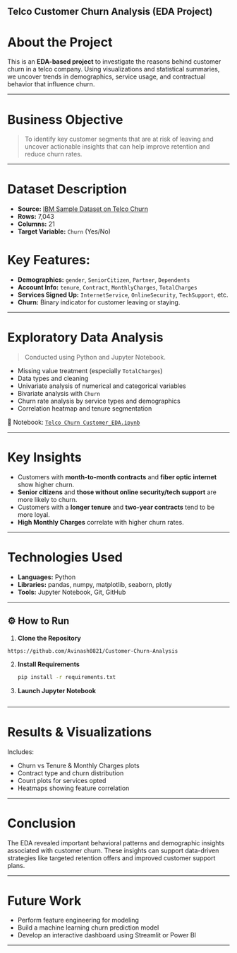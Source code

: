 ## Telco Customer Churn Analysis (EDA Project)


# About the Project

This is an **EDA-based project** to investigate the reasons behind customer churn in a telco company. Using visualizations and statistical summaries, we uncover trends in demographics, service usage, and contractual behavior that influence churn.

---

# Business Objective

> To identify key customer segments that are at risk of leaving and uncover actionable insights that can help improve retention and reduce churn rates.

---

# Dataset Description

* **Source:** [IBM Sample Dataset on Telco Churn](https://www.kaggle.com/datasets/blastchar/telco-customer-churn)
* **Rows:** 7,043
* **Columns:** 21
* **Target Variable:** `Churn` (Yes/No)

# Key Features:

* **Demographics:** `gender`, `SeniorCitizen`, `Partner`, `Dependents`
* **Account Info:** `tenure`, `Contract`, `MonthlyCharges`, `TotalCharges`
* **Services Signed Up:** `InternetService`, `OnlineSecurity`, `TechSupport`, etc.
* **Churn:** Binary indicator for customer leaving or staying.

---

# Exploratory Data Analysis

> Conducted using Python and Jupyter Notebook.

* Missing value treatment (especially `TotalCharges`)
* Data types and cleaning
* Univariate analysis of numerical and categorical variables
* Bivariate analysis with `Churn`
* Churn rate analysis by service types and demographics
* Correlation heatmap and tenure segmentation

📁 Notebook: [`Telco Churn Customer_EDA.ipynb`](https://github.com/Avinash0821/Customer-Churn-Analysis/blob/main/Main.ipynb)

---

# Key Insights

* Customers with **month-to-month contracts** and **fiber optic internet** show higher churn.
* **Senior citizens** and **those without online security/tech support** are more likely to churn.
* Customers with a **longer tenure** and **two-year contracts** tend to be more loyal.
* **High Monthly Charges** correlate with higher churn rates.

---

# Technologies Used

* **Languages:** Python
* **Libraries:** pandas, numpy, matplotlib, seaborn, plotly
* **Tools:** Jupyter Notebook, Git, GitHub

---

## ⚙️ How to Run

1. **Clone the Repository**

```
https://github.com/Avinash0821/Customer-Churn-Analysis
```

2. **Install Requirements**

   ```bash
   pip install -r requirements.txt
   ```

3. **Launch Jupyter Notebook**

   ```
   
   ```

---

# Results & Visualizations

Includes:

* Churn vs Tenure & Monthly Charges plots
* Contract type and churn distribution
* Count plots for services opted
* Heatmaps showing feature correlation


---

# Conclusion

The EDA revealed important behavioral patterns and demographic insights associated with customer churn. These insights can support data-driven strategies like targeted retention offers and improved customer support plans.

---

# Future Work

* Perform feature engineering for modeling
* Build a machine learning churn prediction model
* Develop an interactive dashboard using Streamlit or Power BI

---
